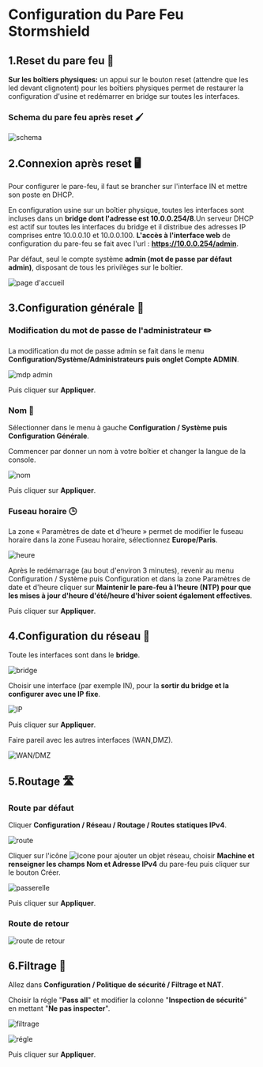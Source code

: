 # Configuration du Pare Feu Stormshield

## 1.Reset du pare feu 🔄

 **Sur les boîtiers physiques:** un appui sur le bouton reset (attendre que les led devant clignotent) pour les boîtiers physiques permet de restaurer la configuration d'usine et redémarrer en bridge sur toutes les interfaces.

### Schema du pare feu après reset 🖌️
 
 ![schema](PF/schema-pare-feu-apres-reset.png)

## 2.Connexion après reset 🖥️

 Pour configurer le pare-feu, il faut se brancher sur l'interface IN et mettre son poste en DHCP.

 En configuration usine sur un boîtier physique, toutes les interfaces sont incluses dans un **bridge dont l'adresse est 10.0.0.254/8**.Un serveur DHCP est actif sur toutes les interfaces du bridge et il distribue des adresses IP comprises entre 10.0.0.10 et 10.0.0.100. **L'accès à l'interface web** de configuration du pare-feu se fait avec l'url : **https://10.0.0.254/admin**.

 Par défaut, seul le compte système **admin (mot de passe par défaut admin)**, disposant de tous les privilèges sur le boîtier.

 ![page d'accueil](PF/page-d'accueil.png)

## 3.Configuration générale 🔧

### Modification du mot de passe de l'administrateur ✏️

 La modification du mot de passe admin se fait dans le menu **Configuration/Système/Administrateurs puis onglet Compte ADMIN**.

 ![mdp admin](PF/mdp-admin.png)

 Puis cliquer sur **Appliquer**.

### Nom 📄

 Sélectionner dans le menu à gauche **Configuration / Système puis Configuration Générale**.

 Commencer par donner un nom à votre boîtier et changer la langue de la console.

 ![nom](PF/nom.png)

 Puis cliquer sur **Appliquer**.

### Fuseau horaire 🕒

 La zone « Paramètres de date et d'heure » permet de modifier le fuseau horaire dans la zone Fuseau horaire, sélectionnez **Europe/Paris**.

 ![heure](PF/heure.png)

 Après le redémarrage (au bout d'environ 3 minutes), revenir au menu Configuration / Système puis Configuration et dans la zone Paramètres de date et d'heure cliquer sur **Maintenir le pare-feu à l'heure (NTP) pour que les mises à jour d'heure d'été/heure d'hiver soient également effectives**.

 Puis cliquer sur **Appliquer**.

## 4.Configuration du réseau 🔧

 Toute les interfaces sont dans le **bridge**.

 ![bridge](PF/bridge.png)

 Choisir une interface (par exemple IN), pour la **sortir du bridge et la configurer avec une IP fixe**.

 ![IP](PF/IP.png)

 Puis cliquer sur **Appliquer**.

 Faire pareil avec les autres interfaces (WAN,DMZ).

 ![WAN/DMZ](PF/interfaces.png)

## 5.Routage 🛣️

### Route par défaut 

 Cliquer **Configuration / Réseau / Routage / Routes statiques IPv4**.

 ![route](PF/route.png)

 Cliquer sur l'icône ![icone](PF/icone.png) pour ajouter un objet réseau, choisir **Machine et renseigner les champs Nom et Adresse IPv4** du pare-feu puis cliquer sur le bouton Créer.

 ![passerelle](PF/gateway.png)

 Puis cliquer sur **Appliquer**.

### Route de retour

 ![route de retour](PF/route-retour.png)

## 6.Filtrage 🧱

 Allez dans **Configuration / Politique de sécurité / Filtrage et NAT**.

 Choisir la régle "**Pass all**" et modifier la colonne "**Inspection de sécurité**" en mettant "**Ne pas inspecter**".

 ![filtrage](PF/filtrage.png)

 ![régle](PF/regle.png)

 Puis cliquer sur **Appliquer**.
